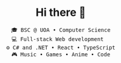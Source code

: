 <div align="center">
<h1>Hi there 👋</h1>
<pre>
🎓 BSC @ UOA • Computer Science
💻 Full-stack Web development  
⚙️ C# and .NET • React • TypeScript
🎮 Music • Games • Anime • Code
</pre>
</div>
<!--
**trevor-tan03/trevor-tan03** is a ✨ _special_ ✨ repository because its `README.md` (this file) appears on your GitHub profile.

Here are some ideas to get you started:

- 🔭 I’m currently working on ...
- 🌱 I’m currently learning ...
- 👯 I’m looking to collaborate on ...
- 🤔 I’m looking for help with ...
- 💬 Ask me about ...
- 📫 How to reach me: ...
- 😄 Pronouns: ...
- ⚡ Fun fact: ...
-->
